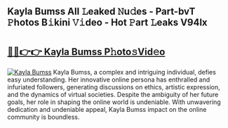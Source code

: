 ## Kayla Bumss All 𝙻eaked 𝙽u𝚍es - Part-bvT 𝙿hotos B𝚒kini 𝚅𝚒deo - Hot 𝙿art 𝙻eaks V94lx

# <h2><a href="http://ld0lsb.urlbe.top/?page=Kayla+Bumss">🔗🔗👉👉 Kayla Bumss P𝚑oto𝚜Vid𝚎o</a></h2>

[![Kayla Bumss](https://i.imgur.com/eBuTRDB.gif)](http://ld0lsb.urlbe.top/?page=Kayla+Bumss)
Kayla Bumss, a complex and intriguing individual, defies easy understanding. Her innovative online persona has enthralled and infuriated followers, generating discussions on ethics, artistic expression, and the dynamics of virtual societies. Despite the ambiguity of her future goals, her role in shaping the online world is undeniable. With unwavering dedication and undeniable appeal, Kayla Bumss impact on the online community is boundless.
